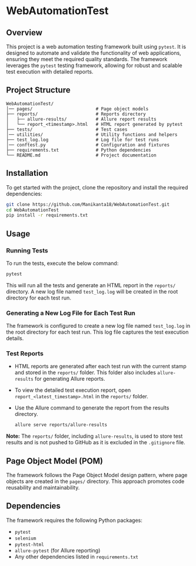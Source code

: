 # WebAutomationTest

## Overview

This project is a web automation testing framework built using `pytest`. It is designed to automate and validate the functionality of web applications, ensuring they meet the required quality standards. The framework leverages the `pytest` testing framework, allowing for robust and scalable test execution with detailed reports.

## Project Structure

```
WebAutomationTest/
│── pages/                        # Page object models
├── reports/                      # Reports directory
│   ├── allure-results/           # Allure report results
│   └── report_<timestamp>.html   # HTML report generated by pytest
├── tests/                        # Test cases
│── utilities/                    # Utility functions and helpers
├── test_log.log                  # Log file for test runs
│── conftest.py                   # Configuration and fixtures
├── requirements.txt              # Python dependencies
└── README.md                     # Project documentation
```

## Installation

To get started with the project, clone the repository and install the required dependencies:

```bash
git clone https://github.com/Manikanta18/WebAutomationTest.git
cd WebAutomationTest
pip install -r requirements.txt
```

## Usage

### Running Tests

To run the tests, execute the below command:

```bash
pytest
```

This will run all the tests and generate an HTML report in the `reports/` directory. A new log file named `test_log.log` will be created in the root directory for each test run.

### Generating a New Log File for Each Test Run

The framework is configured to create a new log file named `test_log.log` in the root directory for each test run. This log file captures the test execution details.

### Test Reports

- HTML reports are generated after each test run with the current stamp and stored in the `reports/` folder. This folder also includes `allure-results` for generating Allure reports.
- To view the detailed test execution report, open `report_<latest_timestamp>.html` in the `reports/` folder.

- Use the Allure command to generate the report from the results directory.
  ```bash
  allure serve reports/allure-results
  ```

**Note:** The `reports/` folder, including `allure-results`, is used to store test results and is not pushed to GitHub as it is excluded in the `.gitignore` file.

## Page Object Model (POM)

The framework follows the Page Object Model design pattern, where page objects are created in the `pages/` directory. This approach promotes code reusability and maintainability.

## Dependencies

The framework requires the following Python packages:

- `pytest`
- `selenium`
- `pytest-html`
- `allure-pytest` (for Allure reporting)
- Any other dependencies listed in `requirements.txt`
